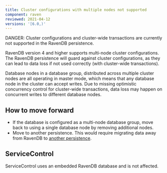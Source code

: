 ```yaml
---
title: Cluster configurations with multiple nodes not supported
component: raven
reviewed: 2021-04-12
versions: '[6.0,)'
---
```


DANGER: Cluster configurations and cluster-wide transactions are currently not supported in the RavenDB persistence. 

RavenDB version 4 and higher supports multi-node cluster configurations. The RavenDB persistence will guard against cluster configurations, as they can lead to data loss if not used correctly (with cluster-wide transactions).

Database nodes in a database group, distributed across multiple cluster nodes are all operating in master mode, which means that any database node in the cluster can accept writes. Due to missing optimistic concurrency control for cluster-wide transactions, data loss may happen on concurrent writes to different database nodes. 


## How to move forward

- If the database is configured as a multi-node database group, move back to using a single database node by removing additional nodes.
- Move to another persistence. This would require migrating data away from RavenDB to [another persistence](/persistence).

## ServiceControl

ServiceControl uses an embedded RavenDB database and is not affected.
